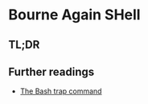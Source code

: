 # Bourne Again SHell

## TL;DR

## Further readings

- [The Bash trap command]

[the bash trap command]: https://www.linuxjournal.com/content/bash-trap-command
